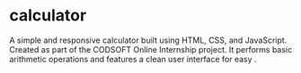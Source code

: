 # calculator
A simple and responsive calculator built using HTML, CSS, and JavaScript. Created as part of the CODSOFT Online Internship project. It performs basic arithmetic operations and features a clean user interface for easy .
